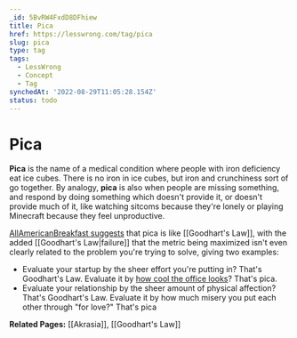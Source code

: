 ```yaml
---
_id: 5BvRW4FxdD8DFhiew
title: Pica
href: https://lesswrong.com/tag/pica
slug: pica
type: tag
tags:
  - LessWrong
  - Concept
  - Tag
synchedAt: '2022-08-29T11:05:28.154Z'
status: todo
---
```


# Pica

**Pica** is the name of a medical condition where people with iron deficiency eat ice cubes. There is no iron in ice cubes, but iron and crunchiness sort of go together. By analogy, **pica** is also when people are missing something, and respond by doing something which doesn't provide it, or doesn't provide much of it, like watching sitcoms because they're lonely or playing Minecraft because they feel unproductive.

[AllAmericanBreakfast suggests](https://www.lesswrong.com/posts/L6Ktf952cwdMJnzWm/motive-ambiguity?commentId=QLS75v2wdDHpo9CX3) that pica is like [[Goodhart's Law]], with the added [[Goodhart's Law|failure]] that the metric being maximized isn't even clearly related to the problem you're trying to solve, giving two examples:

- Evaluate your startup by the sheer effort you're putting in? That's Goodhart's Law. Evaluate it by [how cool the office looks](https://www.youtube.com/watch?v=zbKaPN-0NcM&ab_channel=LeslieKnopeRocks)? That's pica.
- Evaluate your relationship by the sheer amount of physical affection? That's Goodhart's Law. Evaluate it by how much misery you put each other through "for love?" That's pica

**Related Pages:** [[Akrasia]], [[Goodhart's Law]]
